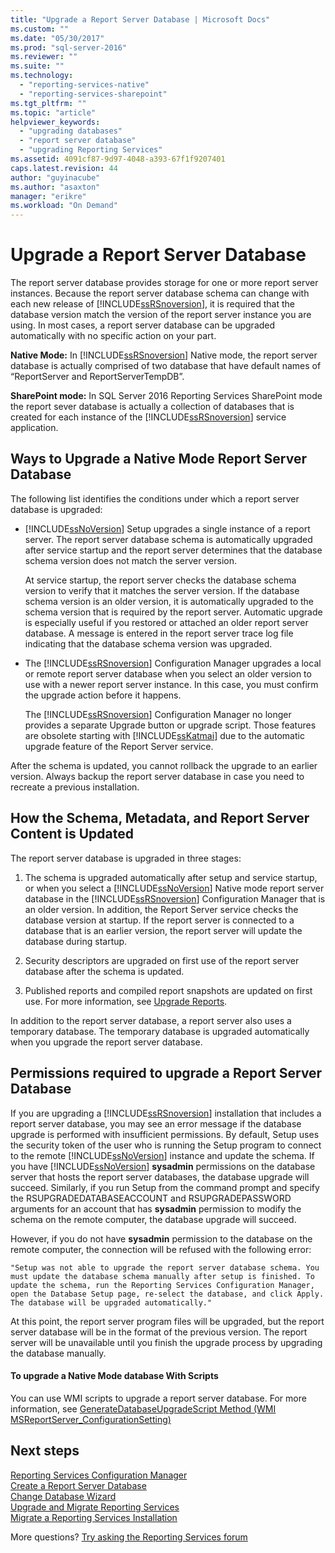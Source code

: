 ```yaml
---
title: "Upgrade a Report Server Database | Microsoft Docs"
ms.custom: ""
ms.date: "05/30/2017"
ms.prod: "sql-server-2016"
ms.reviewer: ""
ms.suite: ""
ms.technology: 
  - "reporting-services-native"
  - "reporting-services-sharepoint"
ms.tgt_pltfrm: ""
ms.topic: "article"
helpviewer_keywords: 
  - "upgrading databases"
  - "report server database"
  - "upgrading Reporting Services"
ms.assetid: 4091cf87-9d97-4048-a393-67f1f9207401
caps.latest.revision: 44
author: "guyinacube"
ms.author: "asaxton"
manager: "erikre"
ms.workload: "On Demand"
---
```


# Upgrade a Report Server Database

The report server database provides storage for one or more report server instances. Because the report server database schema can change with each new release of [!INCLUDE[ssRSnoversion](../../includes/ssrsnoversion-md.md)], it is required that the database version match the version of the report server instance you are using. In most cases, a report server database can be upgraded automatically with no specific action on your part.  
  
 **Native Mode:** In [!INCLUDE[ssRSnoversion](../../includes/ssrsnoversion-md.md)] Native mode, the report server database is actually comprised of two database that have default names of “ReportServer and ReportServerTempDB”.  
  
 **SharePoint mode:** In SQL Server 2016 Reporting Services SharePoint mode the report sever database is actually a collection of databases that is created for each instance of the [!INCLUDE[ssRSnoversion](../../includes/ssrsnoversion-md.md)] service application.  

## Ways to Upgrade a Native Mode Report Server Database

 The following list identifies the conditions under which a report server database is upgraded:  
  
-   [!INCLUDE[ssNoVersion](../../includes/ssnoversion-md.md)] Setup upgrades a single instance of a report server. The report server database schema is automatically upgraded after service startup and the report server determines that the database schema version does not match the server version.  
  
     At service startup, the report server checks the database schema version to verify that it matches the server version. If the database schema version is an older version, it is automatically upgraded to the schema version that is required by the report server. Automatic upgrade is especially useful if you restored or attached an older report server database. A message is entered in the report server trace log file indicating that the database schema version was upgraded.  
  
-   The [!INCLUDE[ssRSnoversion](../../includes/ssrsnoversion-md.md)] Configuration Manager upgrades a local or remote report server database when you select an older version to use with a newer report server instance. In this case, you must confirm the upgrade action before it happens.  
  
     The [!INCLUDE[ssRSnoversion](../../includes/ssrsnoversion-md.md)] Configuration Manager no longer provides a separate Upgrade button or upgrade script. Those features are obsolete starting with [!INCLUDE[ssKatmai](../../includes/sskatmai-md.md)] due to the automatic upgrade feature of the Report Server service.  
  
 After the schema is updated, you cannot rollback the upgrade to an earlier version. Always backup the report server database in case you need to recreate a previous installation.  
  
## How the Schema, Metadata, and Report Server Content is Updated  
 The report server database is upgraded in three stages:  
  
1.  The schema is upgraded automatically after setup and service startup, or when you select a [!INCLUDE[ssNoVersion](../../includes/ssnoversion-md.md)] Native mode report server database in the [!INCLUDE[ssRSnoversion](../../includes/ssrsnoversion-md.md)] Configuration Manager that is an older version. In addition, the Report Server service checks the database version at startup. If the report server is connected to a database that is an earlier version, the report server will update the database during startup.  
  
2.  Security descriptors are upgraded on first use of the report server database after the schema is updated.  
  
3.  Published reports and compiled report snapshots are updated on first use. For more information, see [Upgrade Reports](../../reporting-services/install-windows/upgrade-reports.md).  
  
 In addition to the report server database, a report server also uses a temporary database. The temporary database is upgraded automatically when you upgrade the report server database.  
  
## Permissions required to upgrade a Report Server Database  
 If you are upgrading a [!INCLUDE[ssRSnoversion](../../includes/ssrsnoversion-md.md)] installation that includes a report server database, you may see an error message if the database upgrade is performed with insufficient permissions. By default, Setup uses the security token of the user who is running the Setup program to connect to the remote [!INCLUDE[ssNoVersion](../../includes/ssnoversion-md.md)] instance and update the schema. If you have [!INCLUDE[ssNoVersion](../../includes/ssnoversion-md.md)] **sysadmin** permissions on the database server that hosts the report server databases, the database upgrade will succeed. Similarly, if you run Setup from the command prompt and specify the RSUPGRADEDATABASEACCOUNT and RSUPGRADEPASSWORD arguments for an account that has **sysadmin** permission to modify the schema on the remote computer, the database upgrade will succeed.  
  
 However, if you do not have **sysadmin** permission to the database on the remote computer, the connection will be refused with the following error:  
  
 `"Setup was not able to upgrade the report server database schema. You must update the database schema manually after setup is finished. To update the schema, run the Reporting Services Configuration Manager, open the Database Setup page, re-select the database, and click Apply. The database will be upgraded automatically."`  
  
 At this point, the report server program files will be upgraded, but the report server database will be in the format of the previous version. The report server will be unavailable until you finish the upgrade process by upgrading the database manually.  
  
#### To upgrade a Native Mode database With Scripts  
 You can use WMI scripts to upgrade a report server database. For more information, see [GenerateDatabaseUpgradeScript Method &#40;WMI MSReportServer_ConfigurationSetting&#41;](../../reporting-services/wmi-provider-library-reference/configurationsetting-method-generatedatabaseupgradescript.md)  
  
## Next steps

[Reporting Services Configuration Manager](../../reporting-services/install-windows/reporting-services-configuration-manager-native-mode.md)   
[Create a Report Server Database](../../reporting-services/install-windows/ssrs-report-server-create-a-report-server-database.md)   
[Change Database Wizard](http://msdn.microsoft.com/library/1a2e8d18-5997-482f-a9c1-87d99f7407b8)   
[Upgrade and Migrate Reporting Services](../../reporting-services/install-windows/upgrade-and-migrate-reporting-services.md)   
[Migrate a Reporting Services Installation](../../reporting-services/install-windows/migrate-a-reporting-services-installation-native-mode.md)  

More questions? [Try asking the Reporting Services forum](http://go.microsoft.com/fwlink/?LinkId=620231)
